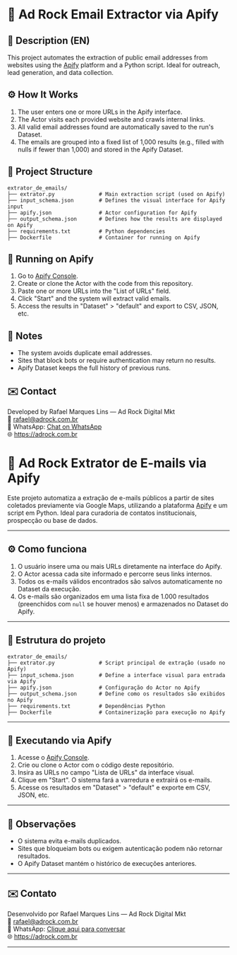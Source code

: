 # 📨 Ad Rock Email Extractor via Apify

## 🧾 Description (EN)

This project automates the extraction of public email addresses from websites using the [Apify](https://apify.com/) platform and a Python script. Ideal for outreach, lead generation, and data collection.

## ⚙️ How It Works

1. The user enters one or more URLs in the Apify interface.
2. The Actor visits each provided website and crawls internal links.
3. All valid email addresses found are automatically saved to the run's Dataset.
4. The emails are grouped into a fixed list of 1,000 results (e.g., filled with nulls if fewer than 1,000) and stored in the Apify Dataset.

## 📁 Project Structure

```
extrator_de_emails/
├── extrator.py              # Main extraction script (used on Apify)
├── input_schema.json        # Defines the visual interface for Apify input
├── apify.json               # Actor configuration for Apify
├── output_schema.json       # Defines how the results are displayed on Apify
├── requirements.txt         # Python dependencies
├── Dockerfile               # Container for running on Apify
```

## 🚀 Running on Apify

1. Go to [Apify Console](https://console.apify.com/).
2. Create or clone the Actor with the code from this repository.
3. Paste one or more URLs into the "List of URLs" field.
4. Click "Start" and the system will extract valid emails.
5. Access the results in "Dataset" > "default" and export to CSV, JSON, etc.

## 🧠 Notes

- The system avoids duplicate email addresses.
- Sites that block bots or require authentication may return no results.
- Apify Dataset keeps the full history of previous runs.

## ✉️ Contact

Developed by Rafael Marques Lins — Ad Rock Digital Mkt  
📧 rafael@adrock.com.br  
📲 WhatsApp: [Chat on WhatsApp](https://wa.me/5541991255859)  
🌐 https://adrock.com.br

# 📨 Ad Rock Extrator de E-mails via Apify

Este projeto automatiza a extração de e-mails públicos a partir de sites coletados previamente via Google Maps, utilizando a plataforma [Apify](https://apify.com/) e um script em Python. Ideal para curadoria de contatos institucionais, prospecção ou base de dados.

---

## ⚙️ Como funciona

1. O usuário insere uma ou mais URLs diretamente na interface do Apify.
2. O Actor acessa cada site informado e percorre seus links internos.
3. Todos os e-mails válidos encontrados são salvos automaticamente no Dataset da execução.
4. Os e-mails são organizados em uma lista fixa de 1.000 resultados (preenchidos com `null` se houver menos) e armazenados no Dataset do Apify.

---

## 📁 Estrutura do projeto

```
extrator_de_emails/
├── extrator.py              # Script principal de extração (usado no Apify)
├── input_schema.json        # Define a interface visual para entrada via Apify
├── apify.json               # Configuração do Actor no Apify
├── output_schema.json       # Define como os resultados são exibidos no Apify
├── requirements.txt         # Dependências Python
├── Dockerfile               # Containerização para execução no Apify
```

---

## 🚀 Executando via Apify

1. Acesse o [Apify Console](https://console.apify.com/).
2. Crie ou clone o Actor com o código deste repositório.
3. Insira as URLs no campo "Lista de URLs" da interface visual.
4. Clique em "Start". O sistema fará a varredura e extrairá os e-mails.
5. Acesse os resultados em "Dataset" > "default" e exporte em CSV, JSON, etc.

---

## 🧠 Observações

- O sistema evita e-mails duplicados.
- Sites que bloqueiam bots ou exigem autenticação podem não retornar resultados.
- O Apify Dataset mantém o histórico de execuções anteriores.

---

## ✉️ Contato

Desenvolvido por Rafael Marques Lins — Ad Rock Digital Mkt  
📧 rafael@adrock.com.br  
📲 WhatsApp: [Clique aqui para conversar](https://wa.me/5541991255859)  
🌐 https://adrock.com.br

---
